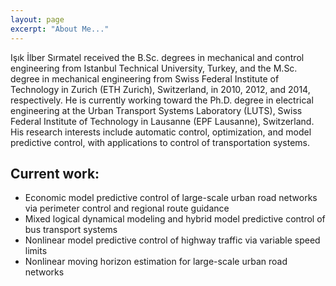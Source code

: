 ```yaml
---
layout: page
excerpt: "About Me..."
---
```


Işık İlber Sırmatel received the B.Sc. degrees in mechanical and control engineering from Istanbul Technical University, Turkey, and the M.Sc. degree in mechanical engineering from Swiss Federal Institute of Technology in Zurich (ETH Zurich), Switzerland, in 2010, 2012, and 2014, respectively. He is currently working toward the Ph.D. degree in electrical engineering at the Urban Transport Systems Laboratory (LUTS), Swiss Federal Institute of Technology in Lausanne (EPF Lausanne), Switzerland. His research interests include automatic control, optimization, and model predictive control, with applications to control of transportation systems.

## Current work:

- Economic model predictive control of large-scale urban road networks via perimeter control and regional route guidance
- Mixed logical dynamical modeling and hybrid model predictive control of bus transport systems
- Nonlinear model predictive control of highway traffic via variable speed limits
- Nonlinear moving horizon estimation for large-scale urban road networks
